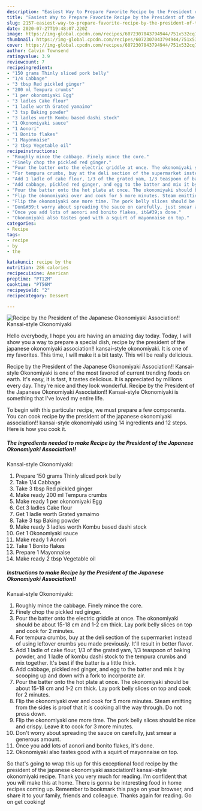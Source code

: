 ```yaml
---
description: "Easiest Way to Prepare Favorite Recipe by the President of the Japanese Okonomiyaki Association!! Kansai-style Okonomiyaki"
title: "Easiest Way to Prepare Favorite Recipe by the President of the Japanese Okonomiyaki Association!! Kansai-style Okonomiyaki"
slug: 2157-easiest-way-to-prepare-favorite-recipe-by-the-president-of-the-japanese-okonomiyaki-association-kansai-style-okonomiyaki
date: 2020-07-27T19:48:07.220Z
image: https://img-global.cpcdn.com/recipes/6072307043794944/751x532cq70/recipe-by-the-president-of-the-japanese-okonomiyaki-association-kansai-style-okonomiyaki-recipe-main-photo.jpg
thumbnail: https://img-global.cpcdn.com/recipes/6072307043794944/751x532cq70/recipe-by-the-president-of-the-japanese-okonomiyaki-association-kansai-style-okonomiyaki-recipe-main-photo.jpg
cover: https://img-global.cpcdn.com/recipes/6072307043794944/751x532cq70/recipe-by-the-president-of-the-japanese-okonomiyaki-association-kansai-style-okonomiyaki-recipe-main-photo.jpg
author: Calvin Townsend
ratingvalue: 3.9
reviewcount: 7
recipeingredient:
- "150 grams Thinly sliced pork belly"
- "1/4 Cabbage"
- "3 tbsp Red pickled ginger"
- "200 ml Tempura crumbs"
- "1 per okonomiyaki Egg"
- "3 ladles Cake flour"
- "1 ladle worth Grated yamaimo"
- "3 tsp Baking powder"
- "3 ladles worth Kombu based dashi stock"
- "1 Okonomiyaki sauce"
- "1 Aonori"
- "1 Bonito flakes"
- "1 Mayonnaise"
- "2 tbsp Vegetable oil"
recipeinstructions:
- "Roughly mince the cabbage. Finely mince the core."
- "Finely chop the pickled red ginger."
- "Pour the batter onto the electric griddle at once. The okonomiyaki should be about 15-18 cm and 1-2 cm thick. Lay pork belly slices on top and cook for 2 minutes."
- "For tempura crumbs, buy at the deli section of the supermarket instead of using leftover crumbs you made previously. It&#39;ll result in better flavor."
- "Add 1 ladle of cake flour, 1/3 of the grated yam, 1/3 teaspoon of baking powder, and 1 ladle of kombu dashi stock to the tempura crumbs and mix together. It&#39;s best if the batter is a little thick."
- "Add cabbage, pickled red ginger, and egg to the batter and mix it by scooping up and down with a fork to incorporate air."
- "Pour the batter onto the hot plate at once. The okonomiyaki should be about 15-18 cm and 1-2 cm thick. Lay pork belly slices on top and cook for 2 minutes."
- "Flip the okonomiyaki over and cook for 5 more minutes. Steam emitting from the sides is proof that it is cooking all the way through. Do not press down."
- "Flip the okonomiyaki one more time. The pork belly slices should be nice and crispy. Leave it to cook for 3 more minutes."
- "Don&#39;t worry about spreading the sauce on carefully, just smear a generous amount."
- "Once you add lots of aonori and bonito flakes, it&#39;s done."
- "Okonomiyaki also tastes good with a squirt of mayonnaise on top."
categories:
- Recipe
tags:
- recipe
- by
- the

katakunci: recipe by the 
nutrition: 286 calories
recipecuisine: American
preptime: "PT12M"
cooktime: "PT56M"
recipeyield: "2"
recipecategory: Dessert

---
```



![Recipe by the President of the Japanese Okonomiyaki Association!!
Kansai-style Okonomiyaki](https://img-global.cpcdn.com/recipes/6072307043794944/751x532cq70/recipe-by-the-president-of-the-japanese-okonomiyaki-association-kansai-style-okonomiyaki-recipe-main-photo.jpg)

Hello everybody, I hope you are having an amazing day today. Today, I will show you a way to prepare a special dish, recipe by the president of the japanese okonomiyaki association!!
kansai-style okonomiyaki. It is one of my favorites. This time, I will make it a bit tasty. This will be really delicious.

Recipe by the President of the Japanese Okonomiyaki Association!!
Kansai-style Okonomiyaki is one of the most favored of current trending foods on earth. It's easy, it is fast, it tastes delicious. It is appreciated by millions every day. They're nice and they look wonderful. Recipe by the President of the Japanese Okonomiyaki Association!!
Kansai-style Okonomiyaki is something that I've loved my entire life.




To begin with this particular recipe, we must prepare a few components. You can cook recipe by the president of the japanese okonomiyaki association!!
kansai-style okonomiyaki using 14 ingredients and 12 steps. Here is how you cook it.

<!--inarticleads1-->

##### The ingredients needed to make Recipe by the President of the Japanese Okonomiyaki Association!!
Kansai-style Okonomiyaki:

1. Prepare 150 grams Thinly sliced pork belly
1. Take 1/4 Cabbage
1. Take 3 tbsp Red pickled ginger
1. Make ready 200 ml Tempura crumbs
1. Make ready 1 per okonomiyaki Egg
1. Get 3 ladles Cake flour
1. Get 1 ladle worth Grated yamaimo
1. Take 3 tsp Baking powder
1. Make ready 3 ladles worth Kombu based dashi stock
1. Get 1 Okonomiyaki sauce
1. Make ready 1 Aonori
1. Take 1 Bonito flakes
1. Prepare 1 Mayonnaise
1. Make ready 2 tbsp Vegetable oil




<!--inarticleads2-->

##### Instructions to make Recipe by the President of the Japanese Okonomiyaki Association!!
Kansai-style Okonomiyaki:

1. Roughly mince the cabbage. Finely mince the core.
1. Finely chop the pickled red ginger.
1. Pour the batter onto the electric griddle at once. The okonomiyaki should be about 15-18 cm and 1-2 cm thick. Lay pork belly slices on top and cook for 2 minutes.
1. For tempura crumbs, buy at the deli section of the supermarket instead of using leftover crumbs you made previously. It&#39;ll result in better flavor.
1. Add 1 ladle of cake flour, 1/3 of the grated yam, 1/3 teaspoon of baking powder, and 1 ladle of kombu dashi stock to the tempura crumbs and mix together. It&#39;s best if the batter is a little thick.
1. Add cabbage, pickled red ginger, and egg to the batter and mix it by scooping up and down with a fork to incorporate air.
1. Pour the batter onto the hot plate at once. The okonomiyaki should be about 15-18 cm and 1-2 cm thick. Lay pork belly slices on top and cook for 2 minutes.
1. Flip the okonomiyaki over and cook for 5 more minutes. Steam emitting from the sides is proof that it is cooking all the way through. Do not press down.
1. Flip the okonomiyaki one more time. The pork belly slices should be nice and crispy. Leave it to cook for 3 more minutes.
1. Don&#39;t worry about spreading the sauce on carefully, just smear a generous amount.
1. Once you add lots of aonori and bonito flakes, it&#39;s done.
1. Okonomiyaki also tastes good with a squirt of mayonnaise on top.




So that's going to wrap this up for this exceptional food recipe by the president of the japanese okonomiyaki association!!
kansai-style okonomiyaki recipe. Thank you very much for reading. I'm confident that you will make this at home. There is gonna be interesting food in home recipes coming up. Remember to bookmark this page on your browser, and share it to your family, friends and colleague. Thanks again for reading. Go on get cooking!
